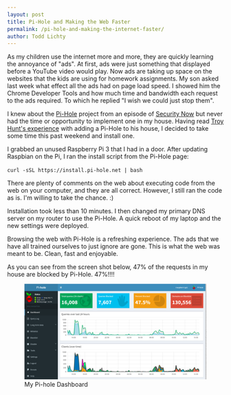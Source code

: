 ```yaml
---
layout: post
title: Pi-Hole and Making the Web Faster
permalink: /pi-hole-and-making-the-internet-faster/
author: Todd Lichty
---
```

<p>As my children use the internet more and more, they are quickly learning the annoyance of "ads". At first, ads were just something that displayed before a YouTube video would play. Now ads are taking up space on the websites that the kids are using for homework assignments. My son asked last week what effect all the ads had on page load speed. I showed him the Chrome Developer Tools and how much time and bandwidth each request to the ads required. To which he replied "I wish we could just stop them".</p><p>I knew about the <a href="https://pi-hole.net/">Pi-Hole</a> project from an episode of <a href="https://www.grc.com/sn/sn-531.htm">Security Now</a> but never had the time or opportunity to implement one in my house. Having read <a href="https://www.troyhunt.com/">Troy Hunt's experience</a> with adding a Pi-Hole to his house, I decided to take some time this past weekend and install one.</p><p>I grabbed an unused Raspberry Pi 3 that I had in a door. After updating Raspbian on the Pi, I ran the install script from the Pi-Hole page:</p><!--kg-card-begin: markdown--><p><code>curl -sSL https://install.pi-hole.net | bash</code></p>
<!--kg-card-end: markdown--><p>There are plenty of comments on the web about executing code from the web on your computer, and they are all correct. However, I still ran the code as is. I'm willing to take the chance. :)</p><p>Installation took less than 10 minutes. I then changed my primary DNS server on my router to use the Pi-Hole. A quick reboot of my laptop and the new settings were deployed.</p><p>Browsing the web with Pi-Hole is a refreshing experience. The ads that we have all trained ourselves to just ignore are gone. This is what the web was meant to be. Clean, fast and enjoyable.</p><p>As you can see from the screen shot below, 47% of the requests in my house are blocked by Pi-Hole. 47%!!!! </p><figure class="kg-card kg-image-card kg-card-hascaption"><img src="/images/pi-hole-dashboard.PNG" class="kg-image"><figcaption>My Pi-hole Dashboard</figcaption></figure>